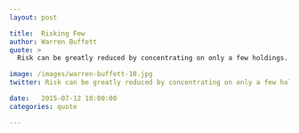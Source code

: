 ```yaml
---
layout: post

title:  Risking Few
author: Warren Buffett
quote: >
  Risk can be greatly reduced by concentrating on only a few holdings.

image: /images/warren-buffett-10.jpg
twitter: Risk can be greatly reduced by concentrating on only a few holdings. Warren Buffett http://quotes.stockflare.com/

date:   2015-07-12 10:00:00
categories: quote

---
```


